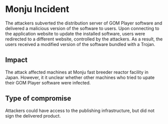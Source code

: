 # Monju Incident

The attackers subverted the distribution server of GOM Player software and
delivered a malicious version of the software to users. Upon connecting to the
application website to update the installed software, users were redirected to a
different website, controlled by the attackers. As a result, the users received
a modified version of the software bundled with a Trojan.

## Impact

The attack affected machines at Monju fast breeder reactor facility in Japan.
However, it it unclear whether other machines who tried to upate their GOM
Player software were infected.

## Type of compromise

Attackers could have access to the publishing infrastructure, but did not sign
the delivered product.
